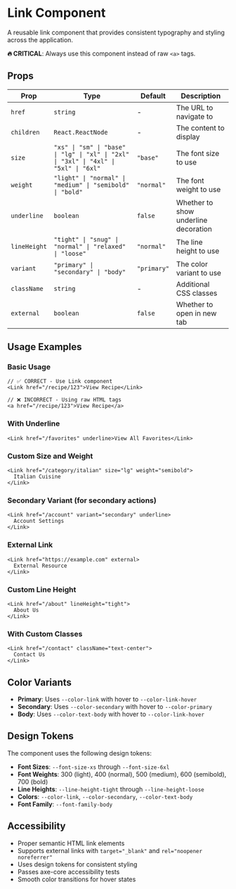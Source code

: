 # Link Component

A reusable link component that provides consistent typography and styling across the application.

**🔥 CRITICAL**: Always use this component instead of raw `<a>` tags.

## Props

| Prop | Type | Default | Description |
|------|------|---------|-------------|
| `href` | `string` | - | The URL to navigate to |
| `children` | `React.ReactNode` | - | The content to display |
| `size` | `"xs" \| "sm" \| "base" \| "lg" \| "xl" \| "2xl" \| "3xl" \| "4xl" \| "5xl" \| "6xl"` | `"base"` | The font size to use |
| `weight` | `"light" \| "normal" \| "medium" \| "semibold" \| "bold"` | `"normal"` | The font weight to use |
| `underline` | `boolean` | `false` | Whether to show underline decoration |
| `lineHeight` | `"tight" \| "snug" \| "normal" \| "relaxed" \| "loose"` | `"normal"` | The line height to use |
| `variant` | `"primary" \| "secondary" \| "body"` | `"primary"` | The color variant to use |
| `className` | `string` | - | Additional CSS classes |
| `external` | `boolean` | `false` | Whether to open in new tab |

## Usage Examples

### Basic Usage
```tsx
// ✅ CORRECT - Use Link component
<Link href="/recipe/123">View Recipe</Link>

// ❌ INCORRECT - Using raw HTML tags
<a href="/recipe/123">View Recipe</a>
```

### With Underline
```tsx
<Link href="/favorites" underline>View All Favorites</Link>
```

### Custom Size and Weight
```tsx
<Link href="/category/italian" size="lg" weight="semibold">
  Italian Cuisine
</Link>
```

### Secondary Variant (for secondary actions)
```tsx
<Link href="/account" variant="secondary" underline>
  Account Settings
</Link>
```

### External Link
```tsx
<Link href="https://example.com" external>
  External Resource
</Link>
```

### Custom Line Height
```tsx
<Link href="/about" lineHeight="tight">
  About Us
</Link>
```

### With Custom Classes
```tsx
<Link href="/contact" className="text-center">
  Contact Us
</Link>
```

## Color Variants

- **Primary**: Uses `--color-link` with hover to `--color-link-hover`
- **Secondary**: Uses `--color-secondary` with hover to `--color-primary`
- **Body**: Uses `--color-text-body` with hover to `--color-link-hover`

## Design Tokens

The component uses the following design tokens:

- **Font Sizes**: `--font-size-xs` through `--font-size-6xl`
- **Font Weights**: 300 (light), 400 (normal), 500 (medium), 600 (semibold), 700 (bold)
- **Line Heights**: `--line-height-tight` through `--line-height-loose`
- **Colors**: `--color-link`, `--color-secondary`, `--color-text-body`
- **Font Family**: `--font-family-body`

## Accessibility

- Proper semantic HTML link elements
- Supports external links with `target="_blank"` and `rel="noopener noreferrer"`
- Uses design tokens for consistent styling
- Passes axe-core accessibility tests
- Smooth color transitions for hover states 